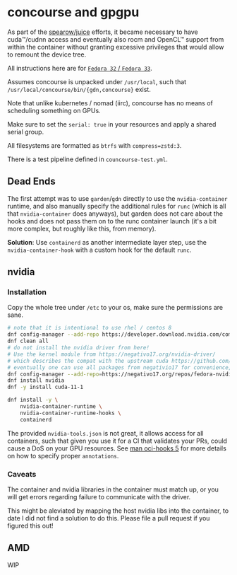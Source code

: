 # concourse and gpgpu

As part of the [spearow/juice](https://github.com/spearow/juice) efforts, it became necessary to have
cuda™/cudnn access and eventually also rocm and OpenCL™ support from within the container without granting
excessive privileges that would allow to remount the device tree.

All instructions here are for [`Fedora 32` / `Fedora 33`](https://getfedora.org).

Assumes concourse is unpacked under `/usr/local`, such that `/usr/local/concourse/bin/{gdn,concourse}` exist.

Note that unlike kubernetes / nomad (iirc), concourse has no means of scheduling something on GPUs.

Make sure to set the `serial: true` in your resources and apply a shared serial group.

All filesystems are formatted as `btrfs` with `compress=zstd:3`.

There is a test pipeline defined in `councourse-test.yml`.

## Dead Ends

The first attempt was to use `garden`/`gdn` directly to use the `nvidia-container` runtime, and also
manually specify the additional rules for `runc` (which is all that `nvidia-container` does anyways), but
garden does not care about the hooks and does not pass them on to the runc container launch (it's a bit more complex, but roughly like this, from memory).

**Solution**: Use `containerd` as another intermediate layer step, use the `nvidia-container-hook` with a custom hook for the default `runc`.

## nvidia

### Installation

Copy the whole tree under `/etc` to your os, make sure the permissions are sane.

```sh
# note that it is intentional to use rhel / centos 8
dnf config-manager --add-repo https://developer.download.nvidia.com/compute/cuda/repos/rhel8/x86_64/cuda-rhel8.reposudo
dnf clean all
# do not install the nvidia driver from here!
# Use the kernel module from https://negativo17.org/nvidia-driver/
# which describes the compat with the upstream cuda https://github.com/negativo17/compat-nvidia-repo/issues/1
# eventually one can use all packages from negativio17 for convenience, but right now there are multiple issues
dnf config-manager --add-repo=https://negativo17.org/repos/fedora-nvidia.repo
dnf install nvidia
dnf -y install cuda-11-1

dnf install -y \
    nvidia-container-runtime \
    nvidia-container-runtime-hooks \
    containerd
```

The provided `nvidia-tools.json` is not great, it allows access for all
containers, such that given you use it for a CI that validates your PRs,
could cause a DoS on your GPU resources.
See [man oci-hooks 5](https://github.com/containers/podman/blob/master/pkg/hooks/docs/oci-hooks.5.md) for more details
on how to specify proper `annotations`.

### Caveats

The container and nvidia libraries in the container must match up, or you will get errors regarding failure to
communicate with the driver.

This might be aleviated by mapping the host nvidia libs into the container, to date I did not find a solution
to do this. Please file a pull request if you figured this out!

## AMD

WIP
